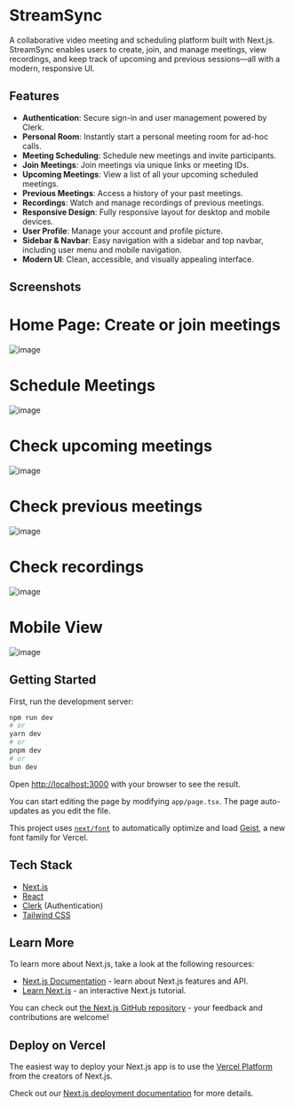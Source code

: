 # StreamSync

A collaborative video meeting and scheduling platform built with Next.js. StreamSync enables users to create, join, and manage meetings, view recordings, and keep track of upcoming and previous sessions—all with a modern, responsive UI.

## Features

- **Authentication**: Secure sign-in and user management powered by Clerk.
- **Personal Room**: Instantly start a personal meeting room for ad-hoc calls.
- **Meeting Scheduling**: Schedule new meetings and invite participants.
- **Join Meetings**: Join meetings via unique links or meeting IDs.
- **Upcoming Meetings**: View a list of all your upcoming scheduled meetings.
- **Previous Meetings**: Access a history of your past meetings.
- **Recordings**: Watch and manage recordings of previous meetings.
- **Responsive Design**: Fully responsive layout for desktop and mobile devices.
- **User Profile**: Manage your account and profile picture.
- **Sidebar & Navbar**: Easy navigation with a sidebar and top navbar, including user menu and mobile navigation.
- **Modern UI**: Clean, accessible, and visually appealing interface.

## Screenshots

# Home Page: Create or join meetings
![image](https://github.com/user-attachments/assets/a44e3340-b7db-4bc3-8d5a-f7376c5459e8)

# Schedule Meetings
![image](https://github.com/user-attachments/assets/c85b9b43-f1fc-4c04-adab-b1580ae5c0fe)

# Check upcoming meetings
![image](https://github.com/user-attachments/assets/f210141f-c702-49ae-84a3-b9bc619ed401)

# Check previous meetings
![image](https://github.com/user-attachments/assets/6f5ae0b0-5b42-4341-a9a6-d81b8979ed64)

# Check recordings
![image](https://github.com/user-attachments/assets/089e464b-2f7f-420d-9efa-708515cf56c2)

# Mobile View
![image](https://github.com/user-attachments/assets/ea9e8e38-a367-4bca-ad0f-23cbe308f80d)

## Getting Started

First, run the development server:

```bash
npm run dev
# or
yarn dev
# or
pnpm dev
# or
bun dev
```

Open [http://localhost:3000](http://localhost:3000) with your browser to see the result.

You can start editing the page by modifying `app/page.tsx`. The page auto-updates as you edit the file.

This project uses [`next/font`](https://nextjs.org/docs/app/building-your-application/optimizing/fonts) to automatically optimize and load [Geist](https://vercel.com/font), a new font family for Vercel.

## Tech Stack

- [Next.js](https://nextjs.org/)
- [React](https://react.dev/)
- [Clerk](https://clerk.com/) (Authentication)
- [Tailwind CSS](https://tailwindcss.com/)

## Learn More

To learn more about Next.js, take a look at the following resources:

- [Next.js Documentation](https://nextjs.org/docs) - learn about Next.js features and API.
- [Learn Next.js](https://nextjs.org/learn) - an interactive Next.js tutorial.

You can check out [the Next.js GitHub repository](https://github.com/vercel/next.js) - your feedback and contributions are welcome!

## Deploy on Vercel

The easiest way to deploy your Next.js app is to use the [Vercel Platform](https://vercel.com/new?utm_medium=default-template&filter=next.js&utm_source=create-next-app&utm_campaign=create-next-app-readme) from the creators of Next.js.

Check out our [Next.js deployment documentation](https://nextjs.org/docs/app/building-your-application/deploying) for more details.
